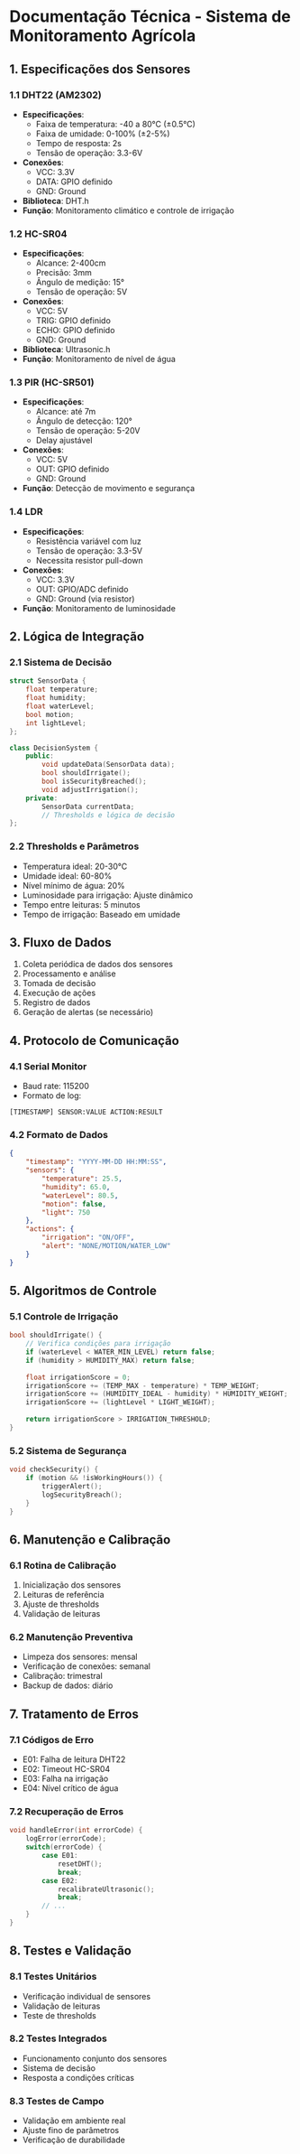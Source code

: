 # Documentação Técnica - Sistema de Monitoramento Agrícola

## 1. Especificações dos Sensores

### 1.1 DHT22 (AM2302)
- **Especificações**:
  - Faixa de temperatura: -40 a 80°C (±0.5°C)
  - Faixa de umidade: 0-100% (±2-5%)
  - Tempo de resposta: 2s
  - Tensão de operação: 3.3-6V
- **Conexões**:
  - VCC: 3.3V
  - DATA: GPIO definido
  - GND: Ground
- **Biblioteca**: DHT.h
- **Função**: Monitoramento climático e controle de irrigação

### 1.2 HC-SR04
- **Especificações**:
  - Alcance: 2-400cm
  - Precisão: 3mm
  - Ângulo de medição: 15°
  - Tensão de operação: 5V
- **Conexões**:
  - VCC: 5V
  - TRIG: GPIO definido
  - ECHO: GPIO definido
  - GND: Ground
- **Biblioteca**: Ultrasonic.h
- **Função**: Monitoramento de nível de água

### 1.3 PIR (HC-SR501)
- **Especificações**:
  - Alcance: até 7m
  - Ângulo de detecção: 120°
  - Tensão de operação: 5-20V
  - Delay ajustável
- **Conexões**:
  - VCC: 5V
  - OUT: GPIO definido
  - GND: Ground
- **Função**: Detecção de movimento e segurança

### 1.4 LDR
- **Especificações**:
  - Resistência variável com luz
  - Tensão de operação: 3.3-5V
  - Necessita resistor pull-down
- **Conexões**:
  - VCC: 3.3V
  - OUT: GPIO/ADC definido
  - GND: Ground (via resistor)
- **Função**: Monitoramento de luminosidade

## 2. Lógica de Integração

### 2.1 Sistema de Decisão
```cpp
struct SensorData {
    float temperature;
    float humidity;
    float waterLevel;
    bool motion;
    int lightLevel;
};

class DecisionSystem {
    public:
        void updateData(SensorData data);
        bool shouldIrrigate();
        bool isSecurityBreached();
        void adjustIrrigation();
    private:
        SensorData currentData;
        // Thresholds e lógica de decisão
};
```

### 2.2 Thresholds e Parâmetros
- Temperatura ideal: 20-30°C
- Umidade ideal: 60-80%
- Nível mínimo de água: 20%
- Luminosidade para irrigação: Ajuste dinâmico
- Tempo entre leituras: 5 minutos
- Tempo de irrigação: Baseado em umidade

## 3. Fluxo de Dados

1. Coleta periódica de dados dos sensores
2. Processamento e análise
3. Tomada de decisão
4. Execução de ações
5. Registro de dados
6. Geração de alertas (se necessário)

## 4. Protocolo de Comunicação

### 4.1 Serial Monitor
- Baud rate: 115200
- Formato de log:
```
[TIMESTAMP] SENSOR:VALUE ACTION:RESULT
```

### 4.2 Formato de Dados
```json
{
    "timestamp": "YYYY-MM-DD HH:MM:SS",
    "sensors": {
        "temperature": 25.5,
        "humidity": 65.0,
        "waterLevel": 80.5,
        "motion": false,
        "light": 750
    },
    "actions": {
        "irrigation": "ON/OFF",
        "alert": "NONE/MOTION/WATER_LOW"
    }
}
```

## 5. Algoritmos de Controle

### 5.1 Controle de Irrigação
```cpp
bool shouldIrrigate() {
    // Verifica condições para irrigação
    if (waterLevel < WATER_MIN_LEVEL) return false;
    if (humidity > HUMIDITY_MAX) return false;
    
    float irrigationScore = 0;
    irrigationScore += (TEMP_MAX - temperature) * TEMP_WEIGHT;
    irrigationScore += (HUMIDITY_IDEAL - humidity) * HUMIDITY_WEIGHT;
    irrigationScore += (lightLevel * LIGHT_WEIGHT);
    
    return irrigationScore > IRRIGATION_THRESHOLD;
}
```

### 5.2 Sistema de Segurança
```cpp
void checkSecurity() {
    if (motion && !isWorkingHours()) {
        triggerAlert();
        logSecurityBreach();
    }
}
```

## 6. Manutenção e Calibração

### 6.1 Rotina de Calibração
1. Inicialização dos sensores
2. Leituras de referência
3. Ajuste de thresholds
4. Validação de leituras

### 6.2 Manutenção Preventiva
- Limpeza dos sensores: mensal
- Verificação de conexões: semanal
- Calibração: trimestral
- Backup de dados: diário

## 7. Tratamento de Erros

### 7.1 Códigos de Erro
- E01: Falha de leitura DHT22
- E02: Timeout HC-SR04
- E03: Falha na irrigação
- E04: Nível crítico de água

### 7.2 Recuperação de Erros
```cpp
void handleError(int errorCode) {
    logError(errorCode);
    switch(errorCode) {
        case E01:
            resetDHT();
            break;
        case E02:
            recalibrateUltrasonic();
            break;
        // ...
    }
}
```

## 8. Testes e Validação

### 8.1 Testes Unitários
- Verificação individual de sensores
- Validação de leituras
- Teste de thresholds

### 8.2 Testes Integrados
- Funcionamento conjunto dos sensores
- Sistema de decisão
- Resposta a condições críticas

### 8.3 Testes de Campo
- Validação em ambiente real
- Ajuste fino de parâmetros
- Verificação de durabilidade
